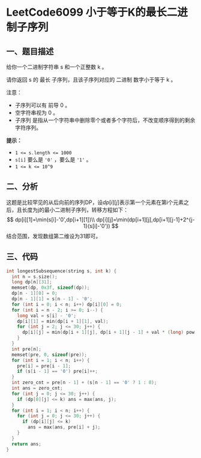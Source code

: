 # LeetCode6099 小于等于K的最长二进制子序列

## 一、题目描述

给你一个二进制字符串 s 和一个正整数 k 。

请你返回 s 的 最长 子序列，且该子序列对应的 二进制 数字小于等于 k 。

注意：

+ 子序列可以有 前导 0 。
+ 空字符串视为 0 。
+ 子序列 是指从一个字符串中删除零个或者多个字符后，不改变顺序得到的剩余字符序列。

**提示：**

- `1 <= s.length <= 1000`
- `s[i]` 要么是 `'0'` ，要么是 `'1'` 。
- `1 <= k <= 10^9`



## 二、分析

这题是比较罕见的从后向前的序列DP，设$dp[i][j]$表示第一个元素在第i个元素之后，且长度为j的最小二进制子序列，转移方程如下：
$$
dp[i][1]=\min(s[i]-'0',dp[i+1][1])\\
dp[i][j]=\min(dp[i+1][j],dp[i+1][j-1]+2^{j-1}(s[i]-'0'))
$$
结合范围，发现数组第二维设为31即可。



## 三、代码

```c++
int longestSubsequence(string s, int k) {
  int n = s.size();
  long dp[n][31];
  memset(dp, 0x3f, sizeof(dp));
  dp[n - 1][0] = 0;
  dp[n - 1][1] = s[n - 1] - '0';
  for (int i = 0; i < n; i++) dp[i][0] = 0;
  for (int i = n - 2; i >= 0; i--) {
    long val = s[i] - '0';
    dp[i][1] = min(dp[i + 1][1], val);
    for (int j = 2; j <= 30; j++) {
      dp[i][j] = min(dp[i + 1][j], dp[i + 1][j - 1] + val * (long) pow(2, j - 1));
    }
  }
  int pre[n];
  memset(pre, 0, sizeof(pre));
  for (int i = 1; i < n; i++) {
    pre[i] = pre[i - 1];
    if (s[i - 1] == '0') pre[i]++;
  }
  int zero_cnt = pre[n - 1] + (s[n - 1] == '0' ? 1 : 0);
  int ans = zero_cnt;
  for (int j = 0; j <= 30; j++) {
    if (dp[0][j] <= k) ans = max(ans, j);
  }
  for (int i = 1; i < n; i++) {
    for (int j = 0; j <= 30; j++) {
      if (dp[i][j] <= k) 
        ans = max(ans, pre[i] + j);
    }
  }
  return ans;
}
```



